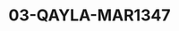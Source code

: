 ---
title: 03-QAYLA-MAR1347
image: /v1543919832/viterbo/03-QAYLA-MAR1347.jpg
brand: martha-blanc
layout: vestito
---